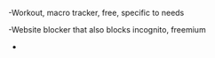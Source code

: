 
-Workout, macro tracker, free, specific to needs


-Website blocker that also blocks incognito, freemium

-